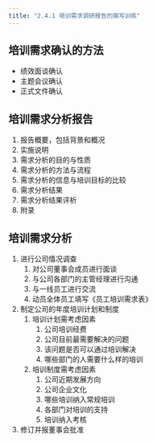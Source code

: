 ```yaml
---
title: "2.4.1 培训需求调研报告的撰写训练"
---
```

## 培训需求确认的方法
- 绩效面谈确认
- 主题会议确认
- 正式文件确认
## 培训需求分析报告
1. 报告概要，包括背景和概况
2. 实施说明
3. 需求分析的目的与性质
4. 需求分析的方法与流程
5. 需求分析的信息与培训目标的比较
6. 需求分析结果
7. 需求分析结果评析
8. 附录
## 培训需求分析
1. 进行公司情况调查
	1. 对公司董事会成员进行面谈
	2. 与公司各部门的主管经理进行沟通
	3. 与一线员工进行交流
	4. 动员全体员工填写《员工培训需求表》
2. 制定公司的年度培训计划和制度
	1. 培训计划需考虑因素
		1. 公司培训经费
		2. 公司目前最需要解决的问题
		3. 该问题是否可以通过培训解决
		4. 哪些部门的人需要什么样的培训
	2. 培训制度需考虑因素
		1. 公司近期发展方向
		2. 公司企业文化
		3. 哪些培训纳入常规培训
		4. 各部门对培训的支持
		5. 培训纳入考核
3. 修订并报董事会批准